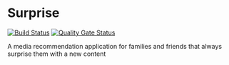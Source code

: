 # Surprise

[![Build Status](https://travis-ci.com/NagyGyorgyKristof/Surprise.svg?branch=dev)](https://travis-ci.com/NagyGyorgyKristof/Surprise)
[![Quality Gate Status](https://sonarcloud.io/api/project_badges/measure?project=NagyGyorgyKristof_Surprise&metric=alert_status)](https://sonarcloud.io/dashboard?id=NagyGyorgyKristof_Surprise)

A media recommendation application for families and friends that always surprise them with a new content
